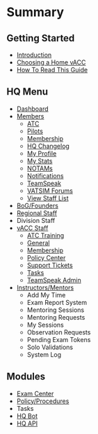 # Summary

## Getting Started

* [Introduction](/README.md)
* [Choosing a Home vACC](choosing-a-home-vacc.md)
* [How To Read This Guide](how-to-read-this-guide.md)

## HQ Menu

* [Dashboard](dashboard.md)
* [Members](members.md)
  * [ATC](members/atc.md)
  * [Pilots](members/pilots.md)
  * [Membership](members/membership.md)
  * [HQ Changelog](members/hq-changelog.md)
  * [My Profile](members/my-profile.md)
  * [My Stats](members/my-stats.md)
  * [NOTAMs](members/notams.md)
  * [Notifications](members/notifications.md)
  * [TeamSpeak](members/teamspeak.md)
  * [VATSIM Forums](members/vatsim-forums.md)
  * [View Staff List](members/view-staff-list.md)
* [BoG/Founders](/bogfounders.md)
* [Regional Staff](/regional-staff.md)
* Division Staff
* [vACC Staff](vacc-staff.md)
  * [ATC Training](vacc-staff/atc-training.md)
  * [General](vacc-staff/general.md)
  * [Membership](vacc-staff/membership.md)
  * [Policy Center](policyprocedures.md)
  * [Support Tickets](vacc-staff/support-tickets.md)
  * [Tasks](vacc-staff/tasks.md)
  * [TeamSpeak Admin](vacc-staff/teamspeak-admin.md)
* [Instructors/Mentors](instructorsmentors.md)
  * Add My Time
  * Exam Report System
  * Mentoring Sessions
  * Mentoring Requests
  * My Sessions
  * Observation Requests
  * Pending Exam Tokens
  * Solo Validations
  * System Log

## Modules

* [Exam Center](exam-center.md)
* [Policy/Procedures](policyprocedures.md)
* Tasks
* [HQ Bot](/hq-bot.md)
* [HQ API](/hq-api.md)

